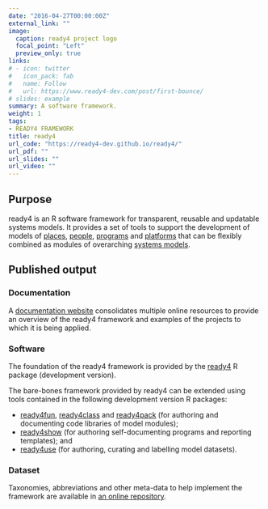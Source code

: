 ```yaml
---
date: "2016-04-27T00:00:00Z"
external_link: ""
image:
  caption: ready4 project logo
  focal_point: "Left"
  preview_only: true
links:
# - icon: twitter
#   icon_pack: fab
#   name: Follow
#   url: https://www.ready4-dev.com/post/first-bounce/
# slides: example
summary: A software framework.
weight: 1
tags:
- READY4 FRAMEWORK
title: ready4
url_code: "https://ready4-dev.github.io/ready4/"
url_pdf: ""
url_slides: ""
url_video: ""
---
```


## Purpose
ready4 is an R software framework for transparent, reusable and updatable systems models. It provides a set of tools to support the development of models of [places](/project/b_springtides-project/), [people](/project/c_springtolife-project/), [programs](/project/d_ontarget-project/) and [platforms](/project/e_firstbounce-project/) that can be flexibly combined as modules of overarching [systems models](/project/f_readyforwhatsnext-project/).

## Published output

### Documentation
A [documentation website](https://www.ready4-dev.com/) consolidates multiple online resources to provide an overview of the ready4 framework and examples of the projects to which it is being applied.

### Software

The foundation of the ready4 framework is provided by the [ready4](https://ready4-dev.github.io/ready4/) R package (development version).

The bare-bones framework provided by ready4 can be extended using tools contained in the following development version R packages:

- [ready4fun](https://ready4-dev.github.io/ready4fun/index.html), [ready4class](https://ready4-dev.github.io/ready4class/index.html) and [ready4pack](https://ready4-dev.github.io/ready4pack/index.html) (for authoring and documenting code libraries of model modules);
- [ready4show](https://ready4-dev.github.io/ready4show/index.html) (for authoring self-documenting programs and reporting templates); and 
- [ready4use](https://ready4-dev.github.io/ready4use/index.html) (for authoring, curating and labelling model datasets).

### Dataset
Taxonomies, abbreviations and other meta-data to help implement the framework are available in [an online repository](https://doi.org/10.7910/DVN/RIQTKK).
